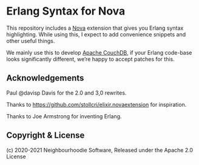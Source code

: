 # Erlang Syntax for Nova

This repository includes a [Nova](https://nova.app) extension that gives you Erlang
syntax highlighting. While using this, I expect to add convenience snippets and other
useful things.

We mainly use this to develop [Apache CouchDB](https://couchdb.apache.org), if your
Erlang code-base looks significantly different, we’re happy to accept patches for this.

## Acknowledgements

Paul @davisp Davis for the 2.0 and 3,0 rewrites.

Thanks to https://github.com/stollcri/elixir.novaextension for inspiration.

Thanks to Joe Armstrong for inventing Erlang.

## Copyright & License

(c) 2020-2021 Neighbourhoodie Software, Released under the Apache 2.0 License

